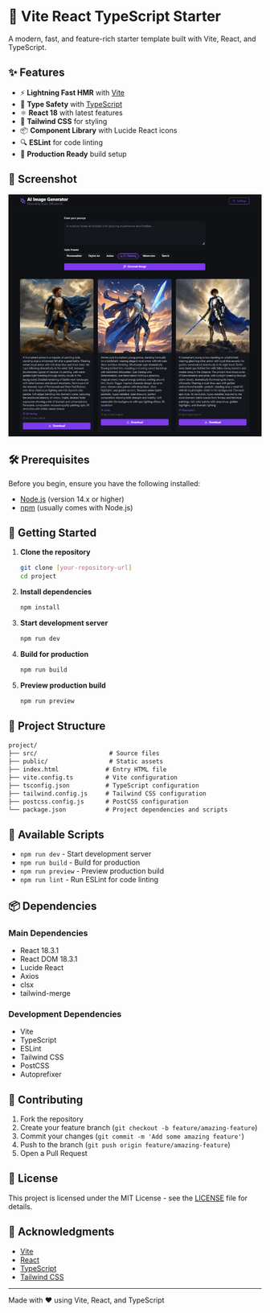# 🚀 Vite React TypeScript Starter

A modern, fast, and feature-rich starter template built with Vite, React, and TypeScript.

## ✨ Features

- ⚡️ **Lightning Fast HMR** with [Vite](https://vitejs.dev/)
- 🎯 **Type Safety** with [TypeScript](https://www.typescriptlang.org/)
- ⚛️ **React 18** with latest features
- 🎨 **Tailwind CSS** for styling
- 📦 **Component Library** with Lucide React icons
- 🔍 **ESLint** for code linting
- 🚀 **Production Ready** build setup

## 📸 Screenshot

![Screenshot](screenshot.png)

## 🛠️ Prerequisites

Before you begin, ensure you have the following installed:
- [Node.js](https://nodejs.org/) (version 14.x or higher)
- [npm](https://www.npmjs.com/) (usually comes with Node.js)

## 🚀 Getting Started

1. **Clone the repository**
   ```bash
   git clone [your-repository-url]
   cd project
   ```

2. **Install dependencies**
   ```bash
   npm install
   ```

3. **Start development server**
   ```bash
   npm run dev
   ```

4. **Build for production**
   ```bash
   npm run build
   ```

5. **Preview production build**
   ```bash
   npm run preview
   ```

## 📁 Project Structure

```
project/
├── src/                    # Source files
├── public/                 # Static assets
├── index.html             # Entry HTML file
├── vite.config.ts         # Vite configuration
├── tsconfig.json          # TypeScript configuration
├── tailwind.config.js     # Tailwind CSS configuration
├── postcss.config.js      # PostCSS configuration
└── package.json           # Project dependencies and scripts
```

## 🔧 Available Scripts

- `npm run dev` - Start development server
- `npm run build` - Build for production
- `npm run preview` - Preview production build
- `npm run lint` - Run ESLint for code linting

## 📦 Dependencies

### Main Dependencies
- React 18.3.1
- React DOM 18.3.1
- Lucide React
- Axios
- clsx
- tailwind-merge

### Development Dependencies
- Vite
- TypeScript
- ESLint
- Tailwind CSS
- PostCSS
- Autoprefixer

## 🤝 Contributing

1. Fork the repository
2. Create your feature branch (`git checkout -b feature/amazing-feature`)
3. Commit your changes (`git commit -m 'Add some amazing feature'`)
4. Push to the branch (`git push origin feature/amazing-feature`)
5. Open a Pull Request

## 📄 License

This project is licensed under the MIT License - see the [LICENSE](LICENSE) file for details.

## 🙏 Acknowledgments

- [Vite](https://vitejs.dev/)
- [React](https://reactjs.org/)
- [TypeScript](https://www.typescriptlang.org/)
- [Tailwind CSS](https://tailwindcss.com/)

---

Made with ❤️ using Vite, React, and TypeScript
